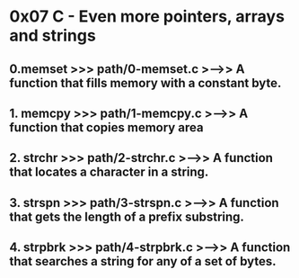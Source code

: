 # **0x07** C - Even more pointers, arrays and strings

##  **0.memset >>> path/0-memset.c** >-->> A function that fills memory with a constant byte.
 
## **1. memcpy >>> path/1-memcpy.c** >-->> A function that copies memory area

## **2. strchr >>> path/2-strchr.c** >-->> A function that locates a character in a string.

## **3. strspn >>> path/3-strspn.c** >-->> A function that gets the length of a prefix substring.

## **4. strpbrk >>> path/4-strpbrk.c** >-->> A function that searches a string for any of a set of bytes.